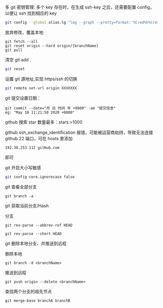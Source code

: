 多 git 密钥管理: 多个 key 存在时，在生成 ssh-key 之后，还需要配置 config，以便让 ssh 找到相应的 key

```bash
git config --global alias.lg "log --graph --pretty=format:'%Cred%h%Creset -%C(yellow)%d%Creset %s %Cgreen(%cr)%Creset %Cblue <%an>' --abbrev-commit"
```

放弃修改，覆盖本地

```
git fetch --all
git reset origin --hard origin/[branchName]
git pull
```

清空 git add .

```sh
git reset
```

设置 git 源地址,实现 https/ssh 的切换

```sh
git remote set-url origin XXXXXXX
```

git 提交设置日期：

```
git commit --date="月 日 时间 年 +0800" -am "提交信息"
eg: "May 10 11:21:50 2020 +0800"
```

github 搜索 star 数量最多：stars:>1000

github ssh_exchange_identification 报错，可能被运营商劫持，导致无法连接 github 22 端口，可在 hosts 里添加

```
192.30.253.112 gitHub.com
```

即可

git 开启大小写敏感

```sh
git config core.ignorecase false
```

git 查看全部分支

```
git branch -a
```

git 获取当前分支/Hash

分支

```
git rev-parse --abbrev-ref HEAD
```

```
git rev-parse --short HEAD
```

git 删除本地分支、并推送到远程

删除本地

```
git branch -d <branchName>
```

推送到远程

```
git push origin --delete <branchName>
```

查找两个分支的祖先节点

```
git merge-base branchA branchB
```
